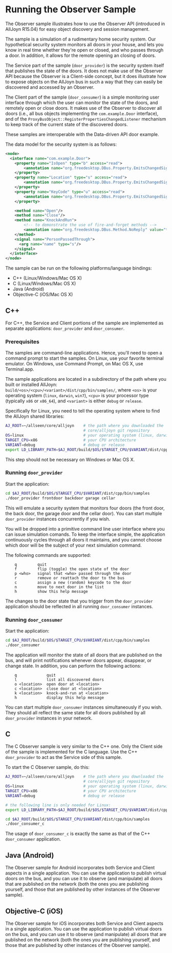 # Running the Observer Sample

The Observer sample illustrates how to use the Observer API (introduced in
AllJoyn R15.04) for easy object discovery and session management.

The sample is a simulation of a rudimentary home security system. Our
hypothetical security system monitors all doors in your house, and lets you
know in real time whether they're open or closed, and who passes through a
door. In addition, it allows for the remote opening an closing of doors.

The Service part of the sample (`door_provider`) is the security system itself
that publishes the state of the doors. It does not make use of the Observer API
because the Observer is a Client-side concept, but it does illustrate how to
expose objects on the AllJoyn bus in such a way that they can easily be
discovered and accessed by an Observer.

The Client part of the sample (`door_consumer`) is a simple monitoring user
interface through which the user can monitor the state of the doors, and
remotely open or close doors. It makes use of the Observer to discover all doors
(i.e., all bus objects implementing the `com.example.Door` interface), and of
the `ProxyBusObject::RegisterPropertiesChangedListener` mechanism to keep track
of the current state of the discovered doors.

These samples are interoperable with the Data-driven API door example.

The data model for the security system is as follows:

```xml
<node>
  <interface name="com.example.Door">
    <property name="IsOpen" type="b" access="read">
        <annotation name="org.freedesktop.DBus.Property.EmitsChangedSignal" value="true"/>
    </property>
    <property name="Location" type="s" access="read">
        <annotation name="org.freedesktop.DBus.Property.EmitsChangedSignal" value="true"/>
    </property>
    <property name="KeyCode" type="u" access="read">
        <annotation name="org.freedesktop.DBus.Property.EmitsChangedSignal" value="invalidates"/>
    </property>

    <method name="Open"/>
    <method name="Close"/>
    <method name="KnockAndRun">
        <!-- to demonstrate the use of fire-and-forget methods -->
        <annotation name="org.freedesktop.DBus.Method.NoReply" value="true"/>
    </method>
    <signal name="PersonPassedThrough">
      <arg name="name" type="s"/>
    </signal>
  </interface>
</node>
```

The sample can be run on the following platforms/language bindings:

* C++ (Linux/Windows/Mac OS X)
* C (Linux/Windows/Mac OS X)
* Java (Android)
* Objective-C (iOS/Mac OS X)

## C++

For C++, the Service and Client portions of the sample are implemented as
separate applications: `door_provider` and `door_consumer`.

### Prerequisites

The samples are command-line applications. Hence, you'll need to open a command
prompt to start the samples. On Linux, use your favorite terminal emulator. On
Windows, use Command Prompt, on Mac OS X, use Terminal.app.

The sample applications are located in a subdirectory of the path where you
built or installed AllJoyn: `build/<os>/<cpu>/<variant>/dist/cpp/bin/samples/`,
where `<os>` is your operating system (`linux`, `darwin`, `win7`), `<cpu>`
is your processor type (typically `x86` or `x86_64`), and `<variant>` is either
`debug` or `release`.

Specifically for Linux, you need to tell the operating system where to find the
AllJoyn shared libraries:

```sh
AJ_ROOT=~/allseen/core/alljoyn    # the path where you downloaded the
                                  # core/alljoyn git repository
OS=linux                          # your operating system (linux, darwin, win7)
TARGET_CPU=x86                    # your CPU architecture
VARIANT=debug                     # debug or release
export LD_LIBRARY_PATH=$AJ_ROOT/build/$OS/$TARGET_CPU/$VARIANT/dist/cpp/lib:$LD_LIBRARY_PATH
```

This step should not be necessary on Windows or Mac OS X.

### Running `door_provider`

Start the application:

```sh
cd $AJ_ROOT/build/$OS/$TARGET_CPU/$VARIANT/dist/cpp/bin/samples
./door_provider frontdoor backdoor garage cellar
```

This will emulate a security system that monitors four doors (the front door,
the back door, the garage door and the cellar door). You can start multiple
`door_provider` instances concurrently if you wish.

You will be dropped into a primitive command line user interface where you can
issue simulation comands. To keep the interface simple, the application
continuously cycles through all doors it maintains, and you cannot choose which
door will be the subject of your next simulation command.

The following commands are supported:

```
    q         quit
    f         flip (toggle) the open state of the door
    p <who>   signal that <who> passed through the door
    r         remove or reattach the door to the bus
    c         assign a new (random) keycode to the door
    n         move to next door in the list
    h         show this help message
```

The changes to the door state that you trigger from the `door_provider`
application should be reflected in all running `door_consumer` instances.

### Running `door_consumer`
Start the application:

```sh
cd $AJ_ROOT/build/$OS/$TARGET_CPU/$VARIANT/dist/cpp/bin/samples
./door_consumer
```

The application will monitor the state of all doors that are published on the
bus, and will print notifications whenever doors appear, disappear, or change
state. In addition, you can perform the following actions:

```
    q             quit
    l             list all discovered doors
    o <location>  open door at <location>
    c <location>  close door at <location>
    k <location>  knock-and-run at <location>
    h             display this help message
```

You can start multiple `door_consumer` instances simultaneously if you wish.
They should all reflect the same state for all doors published by all
`door_provider` instances in your network.

## C

The C Observer sample is very similar to the C++ one. Only the Client side of
the sample is implemented for the C language. Use the C++ `door_provider` to act
as the Service side of this sample.

To start the C Observer sample, do this:

```sh
AJ_ROOT=~/allseen/core/alljoyn    # the path where you downloaded the
                                  # core/alljoyn git repository
OS=linux                          # your operating system (linux, darwin, win7)
TARGET_CPU=x86                    # your CPU architecture
VARIANT=debug                     # debug or release

# the following line is only needed for Linux:
export LD_LIBRARY_PATH=$AJ_ROOT/build/$OS/$TARGET_CPU/$VARIANT/dist/cpp/lib:$LD_LIBRARY_PATH

cd $AJ_ROOT/build/$OS/$TARGET_CPU/$VARIANT/dist/cpp/bin/samples
./door_consumer_c
```

The usage of `door_consumer_c` is exactly the same as that of the C++
`door_consumer` application.

## Java (Android)

The Observer sample for Android incorporates both Service and Client aspects in
a single application. You can use the application to publish virtual doors on
the bus, and you can use it to observe (and manipulate) all doors that are
published on the network (both the ones you are publishing yourself, and those
that are published by other instances of the Observer sample).

## Objective-C (iOS)

The Observer sample for iOS incorporates both Service and Client aspects in
a single application. You can use the application to publish virtual doors on
the bus, and you can use it to observe (and manipulate) all doors that are
published on the network (both the ones you are publishing yourself, and those
that are published by other instances of the Observer sample).
